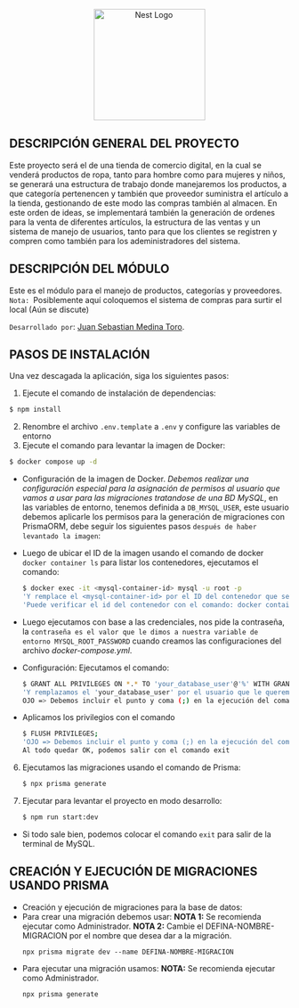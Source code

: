<p align="center">
  <a href="http://nestjs.com/" target="blank"><img src="https://nestjs.com/img/logo-small.svg" width="200" alt="Nest Logo" /></a>
</p>

## DESCRIPCIÓN GENERAL DEL PROYECTO ##
Este proyecto será el de una tienda de comercio digital, en la cual se venderá productos de ropa, tanto para hombre como para mujeres y niños, se generará una estructura de trabajo donde manejaremos los productos, a que categoría pertenencen y también que proveedor suministra el artículo a la tienda, gestionando de este modo las compras también al almacen. En este orden de ideas, se implementará también la generación de ordenes para la venta de diferentes artículos, la estructura de las ventas y un sistema de manejo de usuarios, tanto para que los clientes se registren y compren como también para los adeministradores del sistema.

## DESCRIPCIÓN DEL MÓDULO ##
Este es el módulo para el manejo de productos, categorías y proveedores.
``Nota: ``Posiblemente aquí coloquemos el sistema de compras para surtir el local (Aún se discute)

``Desarrollado por``: [Juan Sebastian Medina Toro](https://www.linkedin.com/in/juan-sebastian-medina-toro-887491249/).


## PASOS DE INSTALACIÓN ##
Una vez descagada la aplicación, siga los siguientes pasos:
1. Ejecute el comando de instalación de dependencias:
```bash
$ npm install
```
2. Renombre el archivo ``.env.template`` a ``.env`` y configure las variables de entorno
3. Ejecute el comando para levantar la imagen de Docker:
```bash
$ docker compose up -d
```
- Configuración de la imagen de Docker. *Debemos realizar una configuración especial para la asignación de permisos al usuario que vamos a usar para las migraciones tratandose de una BD MySQL*, en las variables de entorno, tenemos definida a ``DB_MYSQL_USER``, este usuario debemos aplicarle los permisos para la generación de migraciones con PrismaORM, debe seguir los siguientes pasos ``después de haber levantado la imagen``:

- Luego de ubicar el ID de la imagen usando el comando de docker ``docker container ls`` para listar los contenedores, ejecutamos el comando:
   ```bash
   $ docker exec -it <mysql-container-id> mysql -u root -p
   'Y remplace el <mysql-container-id> por el ID del contenedor que se creo'.
   'Puede verificar el id del contenedor con el comando: docker container ls'
   ```

- Luego ejecutamos con base a las credenciales, nos pide la contraseña, la ``contraseña es el valor que le dimos a nuestra variable de entorno MYSQL_ROOT_PASSWORD`` cuando creamos las configuraciones del archivo *docker-compose.yml*.

- Configuración: Ejecutamos el comando:
   ```bash
   $ GRANT ALL PRIVILEGES ON *.* TO 'your_database_user'@'%' WITH GRANT OPTION;
   'Y remplazamos el 'your_database_user' por el usuario que le queremos asignar los permisos, la variable de entorno DB_MYSQL_USER'. 
   OJO => Debemos incluir el punto y coma (;) en la ejecución del comando.
   ```

- Aplicamos los privilegios con el comando
   ```bash
   $ FLUSH PRIVILEGES;
   'OJO => Debemos incluir el punto y coma (;) en la ejecución del comando.'
   Al todo quedar OK, podemos salir con el comando exit
   ```
6. Ejecutamos las migraciones usando el comando de Prisma:
   ```bash
   $ npx prisma generate
   ```
7. Ejecutar para levantar el proyecto en modo desarrollo:
   ```bash
   $ npm run start:dev
   ```

- Si todo sale bien, podemos colocar el comando ``exit`` para salir de la terminal de MySQL.



## CREACIÓN Y EJECUCIÓN DE MIGRACIONES USANDO PRISMA ##
- Creación y ejecución de migraciones para la base de datos:
- Para crear una migración debemos usar:
  **NOTA 1:** Se recomienda ejecutar como Administrador.
  **NOTA 2:** Cambie el DEFINA-NOMBRE-MIGRACION por el nombre que desea dar a la migración.
  ```
  npx prisma migrate dev --name DEFINA-NOMBRE-MIGRACION
  ```
- Para ejecutar una migración usamos:
  **NOTA:** Se recomienda ejecutar como Administrador.
  ```
  npx prisma generate
  ```